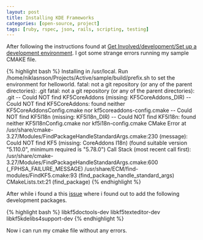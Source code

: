 ```yaml
---
layout: post
title: Installing KDE Frameworks
categories: [open-source, project]
tags: [ruby, rspec, json, rails, scripting, testing]
---
```


After following the instructions found at [Get Involved/development/Set up a development environment](https://community.kde.org/Get_Involved/development/Set_up_a_development_environment). I got some strange errors running my sample CMAKE file.

{% highlight bash %}
Installing in /usr/local. Run /home/niklasnson/Projects/Active/sample/build/prefix.sh to set the environment for helloworld.
fatal: not a git repository (or any of the parent directories): .git
fatal: not a git repository (or any of the parent directories): .git
-- Could NOT find KF5CoreAddons (missing: KF5CoreAddons_DIR)
-- Could NOT find KF5CoreAddons: found neither KF5CoreAddonsConfig.cmake nor kf5coreaddons-config.cmake 
-- Could NOT find KF5I18n (missing: KF5I18n_DIR)
-- Could NOT find KF5I18n: found neither KF5I18nConfig.cmake nor kf5i18n-config.cmake 
CMake Error at /usr/share/cmake-3.27/Modules/FindPackageHandleStandardArgs.cmake:230 (message):
  Could NOT find KF5 (missing: CoreAddons I18n) (found suitable version
  "5.110.0", minimum required is "5.78.0")
Call Stack (most recent call first):
  /usr/share/cmake-3.27/Modules/FindPackageHandleStandardArgs.cmake:600 (_FPHSA_FAILURE_MESSAGE)
  /usr/share/ECM/find-modules/FindKF5.cmake:93 (find_package_handle_standard_args)
  CMakeLists.txt:21 (find_package)
{% endhighlight %}


After while i found a this [issue](https://github.com/ktechlab/ktechlab/issues/53) where i found out to add the following development packages.

{% highlight bash %}
libkf5doctools-dev 
libkf5texteditor-dev 
libkf5kdelibs4support-dev
{% endhighlight %}


Now i can run my cmake file without any errors.